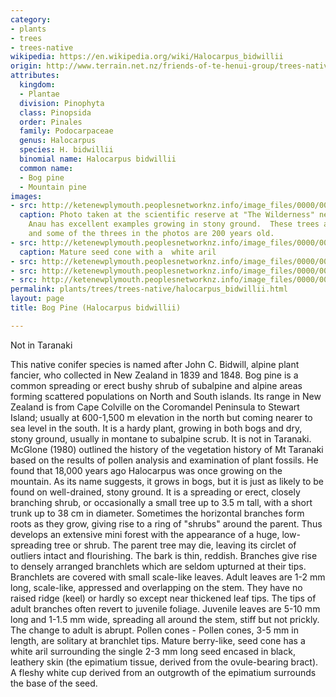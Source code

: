 ```yaml
---
category:
- plants
- trees
- trees-native
wikipedia: https://en.wikipedia.org/wiki/Halocarpus_bidwillii
origin: http://www.terrain.net.nz/friends-of-te-henui-group/trees-native-botanical-names-g-to-l/bog-pine-halocarpus-bidwillii.html
attributes:
  kingdom:
  - Plantae
  division: Pinophyta
  class: Pinopsida
  order: Pinales
  family: Podocarpaceae
  genus: Halocarpus
  species: H. bidwillii
  binomial name: Halocarpus bidwillii
  common name:
  - Bog pine
  - Mountain pine
images:
- src: http://ketenewplymouth.peoplesnetworknz.info/image_files/0000/0002/1874/bog_pine__Halocarpus_bidwilli_-2.JPG
  caption: Photo taken at the scientific reserve at "The Wilderness" near Lake Te
    Anau has excellent examples growing in stony ground.  These trees are slow growing
    and some of the threes in the photos are 200 years old.
- src: http://ketenewplymouth.peoplesnetworknz.info/image_files/0000/0002/1879/bog_pine__Halocarpus_bidwilli_-4.JPG
  caption: Mature seed cone with a  white aril 
- src: http://ketenewplymouth.peoplesnetworknz.info/image_files/0000/0002/1884/bog_pine__Halocarpus_bidwilli_-7.JPG
- src: http://ketenewplymouth.peoplesnetworknz.info/image_files/0000/0002/1869/bog_pine__Halocarpus_bidwilli_-1.JPG
- src: http://ketenewplymouth.peoplesnetworknz.info/image_files/0000/0002/1889/bog_pine__Halocarpus_bidwilli_.JPG
permalink: plants/trees/trees-native/halocarpus_bidwillii.html
layout: page
title: Bog Pine (Halocarpus bidwillii)

---
```

Not in Taranaki

This native conifer species is named after John C. Bidwill, alpine plant fancier, who collected in New Zealand in 1839 and 1848. Bog pine is a common spreading or erect bushy shrub of subalpine and alpine areas forming scattered populations on North and South islands. Its range in New Zealand is from Cape Colville on the Coromandel Peninsula to Stewart Island; usually at 600-1,500 m elevation in the north but coming nearer to sea level in the south. It is a hardy plant, growing in both bogs and dry, stony ground, usually in montane to subalpine scrub. It is not in Taranaki. McGlone (1980) outlined the history of the vegetation history of Mt Taranaki based on the results of pollen analysis and examination of plant fossils. He found that 18,000 years ago Halocarpus was once growing on the mountain.
As its name suggests, it grows in bogs, but it is just as likely to be found on well-drained, stony ground. It is a spreading or erect, closely branching shrub, or occasionally a small tree up to 3.5 m tall, with a short trunk up to 38 cm in diameter. Sometimes the horizontal branches form roots as they grow, giving rise to a ring of "shrubs" around the parent. Thus develops an extensive mini forest with the appearance of a huge, low-spreading tree or shrub. The parent tree may die, leaving its circlet of outliers intact and flourishing. The bark is thin, reddish. 
Branches give rise to densely arranged branchlets which are seldom upturned at their tips. Branchlets are covered with small scale-like leaves.
Adult leaves are 1-2 mm long, scale-like, appressed and overlapping on the stem. They have no raised ridge (keel) or hardly so except near thickened leaf tips.
The tips of adult branches often revert to juvenile foliage. Juvenile leaves are 5-10 mm long and 1-1.5 mm wide, spreading all around the stem, stiff but not prickly. The change to adult is abrupt.
Pollen cones - Pollen cones, 3-5 mm in length, are solitary at branchlet tips.
Mature berry-like, seed cone has a white aril surrounding the single 2-3 mm long seed encased in black, leathery skin (the epimatium tissue, derived from the ovule-bearing bract). A fleshy white cup derived from an outgrowth of the epimatium surrounds the base of the seed.
